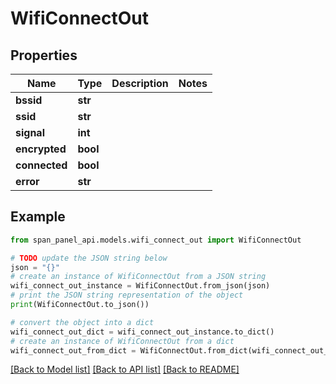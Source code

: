 # WifiConnectOut


## Properties

Name | Type | Description | Notes
------------ | ------------- | ------------- | -------------
**bssid** | **str** |  |
**ssid** | **str** |  |
**signal** | **int** |  |
**encrypted** | **bool** |  |
**connected** | **bool** |  |
**error** | **str** |  |

## Example

```python
from span_panel_api.models.wifi_connect_out import WifiConnectOut

# TODO update the JSON string below
json = "{}"
# create an instance of WifiConnectOut from a JSON string
wifi_connect_out_instance = WifiConnectOut.from_json(json)
# print the JSON string representation of the object
print(WifiConnectOut.to_json())

# convert the object into a dict
wifi_connect_out_dict = wifi_connect_out_instance.to_dict()
# create an instance of WifiConnectOut from a dict
wifi_connect_out_from_dict = WifiConnectOut.from_dict(wifi_connect_out_dict)
```
[[Back to Model list]](../README.md#documentation-for-models) [[Back to API list]](../README.md#documentation-for-api-endpoints) [[Back to README]](../README.md)
